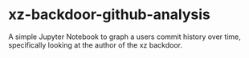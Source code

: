 # xz-backdoor-github-analysis
A simple Jupyter Notebook to graph a users commit history over time, specifically looking at the author of the xz backdoor.

